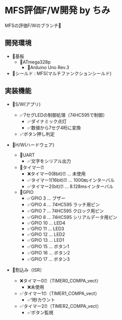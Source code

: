 # MFS評価F/W開発 by ちみ
MFSの評価F/Wのブランチ🥳

## 開発環境
- 📍基板
  - 📍ATmega328p
    - 📍Arduino Uno Rev.3
- 📍シールド : MFS(マルチファンクションシールド)

## 実装機能

- 📍S/W(アプリ)
  - ✅7セグLEDの制御処理（74HC595で制御）
    - ✅ダイナミック点灯
    - ✅数値から7セグ4桁に変換
  - ✅ボタン押し判定

- 📍H/W(ハードウェア)
  - 📍UART
    - ✅文字をシリアル出力
  - 📍タイマー⏰
    - ❌タイマー0(8bit)⏰ ... 未使用
    - ✅タイマー1(16bit)⏰ ... 1000㎳インターバル
    - ✅タイマー2(bit)⏰ ... 8.128msインターバル
  - 📍GPIO
    - ✅GPIO 3 ... ブザー
    - ✅GPIO 4 ... 74HC595 ラッチ用ピン
    - ✅GPIO 7 ... 74HC595 クロック用ピン
    - ✅GPIO 8 ... 74HC595 シリアルデータ用ピン
    - ✅GPIO 10 ... LED4
    - ✅GPIO 11 ... LED3
    - ✅GPIO 12 ... LED2
    - ✅GPIO 13 ... LED1
    - ✅GPIO 15 ... ボタン1
    - ✅GPIO 16 ... ボタン2
    - ✅GPIO 17 ... ボタン3

- 📍割込み（ISR）
  - ❌タイマー0⏰（TIMER0_COMPA_vect）
    - ❌未使用
  - ✅タイマー1⏰（TIMER1_COMPA_vect）
    - ✅1秒カウント
  - ✅タイマー2⏰（TIMER2_COMPA_vect）
    - ✅ボタン監視